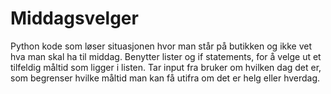 # Middagsvelger
Python kode som løser situasjonen hvor man står på butikken og ikke vet hva man skal ha til middag. Benytter lister og if statements, for å velge ut et tilfeldig måltid som ligger i listen. Tar input fra bruker om hvilken dag det er, som begrenser hvilke måltid man kan få utifra om det er helg eller hverdag.
